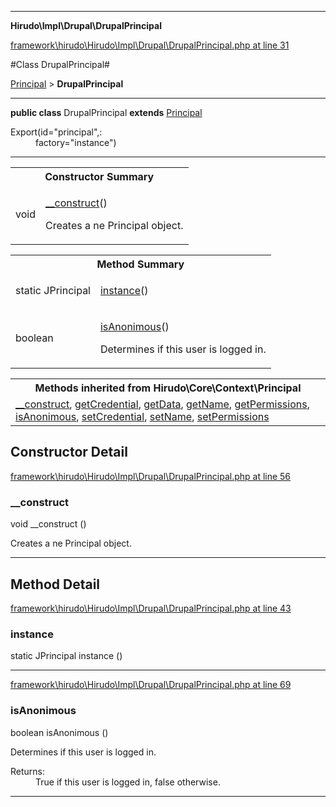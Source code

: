 

- - -

**Hirudo\Impl\Drupal\DrupalPrincipal**


<a href="https://github.com/JeyDotC/Hirudo/blob/master/framework/hirudo/Hirudo/Impl/Drupal/DrupalPrincipal.php#L31" target='_blank'>framework\hirudo\Hirudo\Impl\Drupal\DrupalPrincipal.php at line 31</a>

#Class DrupalPrincipal#

<a href="https://github.com/JeyDotC/Hirudo-docs/blob/master/Hirudo/Core/Context/Principal.md">Principal</a>
 &gt; **DrupalPrincipal**




- - -

<p><strong>public  class</strong> <span>DrupalPrincipal</span>
<strong>extends</strong> <a href="https://github.com/JeyDotC/Hirudo-docs/blob/master/Hirudo/Core/Context/Principal.md">Principal</a>

</p>

<div class="comment" id="overview_description"><p></p></div>

<dl>
<dt>Export(id="principal",:</dt>
<dd>factory="instance")</dd>
</dl>


<hr />

<table id="summary_constructor">
<tr><th colspan="2">Constructor Summary</th></tr>
<tr>
<td><span class='k'></span> <span class='nx'>void</span></td>
<td class="description"><p class="name"><a href="#__construct">__construct</a>()</p><p class="description">Creates a ne Principal object.</p></td>
</tr>
</table>

<table id="summary_method">
<tr><th colspan="2">Method Summary</th></tr>
<tr>
<td><span class='k'>static </span> <span class='nx'>JPrincipal</span></td>
<td class="description"><p class="name"><a href="#instance">instance</a>()</p><p class="description"></p></td>
</tr>
<tr>
<td><span class='k'></span> <span class='nx'>boolean</span></td>
<td class="description"><p class="name"><a href="#isanonimous">isAnonimous</a>()</p><p class="description">Determines if this user is logged in.</p></td>
</tr>
</table>

<table class="inherit">
<tr><th colspan="2">Methods inherited from Hirudo\Core\Context\Principal</th></tr>
<tr><td><a href="https://github.com/JeyDotC/Hirudo-docs/blob/master/Hirudo/Core/Context/Principal.md#__construct">__construct</a>, <a href="https://github.com/JeyDotC/Hirudo-docs/blob/master/Hirudo/Core/Context/Principal.md#getcredential">getCredential</a>, <a href="https://github.com/JeyDotC/Hirudo-docs/blob/master/Hirudo/Core/Context/Principal.md#getdata">getData</a>, <a href="https://github.com/JeyDotC/Hirudo-docs/blob/master/Hirudo/Core/Context/Principal.md#getname">getName</a>, <a href="https://github.com/JeyDotC/Hirudo-docs/blob/master/Hirudo/Core/Context/Principal.md#getpermissions">getPermissions</a>, <a href="https://github.com/JeyDotC/Hirudo-docs/blob/master/Hirudo/Core/Context/Principal.md#isanonimous">isAnonimous</a>, <a href="https://github.com/JeyDotC/Hirudo-docs/blob/master/Hirudo/Core/Context/Principal.md#setcredential">setCredential</a>, <a href="https://github.com/JeyDotC/Hirudo-docs/blob/master/Hirudo/Core/Context/Principal.md#setname">setName</a>, <a href="https://github.com/JeyDotC/Hirudo-docs/blob/master/Hirudo/Core/Context/Principal.md#setpermissions">setPermissions</a></td></tr></table>

<h2>Constructor Detail</h2>


<a href="https://github.com/JeyDotC/Hirudo/blob/master/framework/hirudo/Hirudo/Impl/Drupal/DrupalPrincipal.php#L56" target='_blank'>framework\hirudo\Hirudo\Impl\Drupal\DrupalPrincipal.php at line 56</a>

<h3 id="__construct">__construct</h3>
<span class='k'></span> <span class='nx'>void</span> <span class='nf'>__construct</span> ()

<div class="details">
<p>Creates a ne Principal object.</p>
</div>

- - -

<h2 id="detail_method">Method Detail</h2>

<a href="https://github.com/JeyDotC/Hirudo/blob/master/framework/hirudo/Hirudo/Impl/Drupal/DrupalPrincipal.php#L43" target='_blank'>framework\hirudo\Hirudo\Impl\Drupal\DrupalPrincipal.php at line 43</a>

<h3 id="instance()">instance</h3>
<span class='k'>static </span> <span class='nx'>JPrincipal</span> <span class='nf'>instance</span> ()

<div class="details">
<p></p>
</div>

- - -


<a href="https://github.com/JeyDotC/Hirudo/blob/master/framework/hirudo/Hirudo/Impl/Drupal/DrupalPrincipal.php#L69" target='_blank'>framework\hirudo\Hirudo\Impl\Drupal\DrupalPrincipal.php at line 69</a>

<h3 id="isAnonimous()">isAnonimous</h3>
<span class='k'></span> <span class='nx'>boolean</span> <span class='nf'>isAnonimous</span> ()

<div class="details">
<p>Determines if this user is logged in.</p><dl>
<dt>Returns:</dt>
<dd>True if this user is logged in, false otherwise.</dd>
</dl>

</div>

- - -


